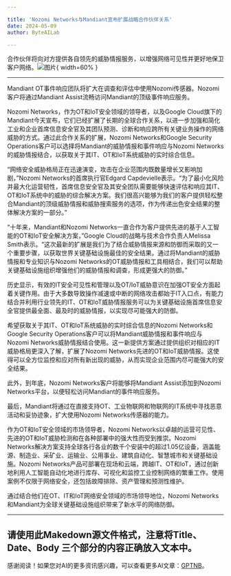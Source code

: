 ```yaml
---

title: 'Nozomi Networks与Mandiant宣布扩展战略合作伙伴关系'
date: 2024-05-09
author: ByteAILab

---
```


合作伙伴将向对方提供各自领先的威胁情报服务，以增强网络可见性并更好地保卫客户网络。![图片](https://ai-techpark.com/wp-content/uploads/2024/05/Nozomi-960x540.jpg){ width=60% }

---
Mandiant OT事件响应团队将扩大在调查和评估中使用Nozomi传感器。Nozomi客户将通过Mandiant Assist流畅访问Mandiant的顶级事件响应服务。

Nozomi Networks，作为OT和IoT安全领域的领导者，以及Google Cloud旗下的Mandiant今天宣布，它们已经扩展了长期的全球合作关系，以进一步加强和简化工业和企业首席信息安全官及其团队预测、诊断和响应跨所有关键业务操作的网络威胁的方式。通过此合作关系的扩展，Nozomi Networks和Google Security Operations客户可以选择将Mandiant的威胁情报和事件响应与Nozomi Networks的威胁情报结合，以获取关于其IT、OT和IoT系统威胁的实时综合信息。

“网络安全威胁格局正在迅速演变，攻击在企业范围内既数量增长又影响加剧，”Nozomi Networks的首席执行官Edgard Capdevielle表示。“为了最小化风险并最大化运营韧性，首席信息安全官及其安全团队需要能够快速评估和响应其IT、OT和IoT系统中的威胁的综合解决方案。我们很高兴能够为我们的客户提供轻松整合Mandiant的顶级威胁情报和威胁搜索服务的选项，作为传递出色安全结果的整体解决方案的一部分。”

“十年来，Mandiant和Nozomi Networks一直合作为客户提供先进的基于人工智能的OT和IoT安全解决方案，”Google Cloud的战略与技术合作负责人Melissa Smith表示。“这次最新的扩展是我们为了结合威胁情报来源和防御而采取的又一个重要步骤，以获取世界关键基础设施最佳的安全结果。通过将Mandiant的威胁情报和专业知识与Nozomi Networks的OT威胁情报和工具相结合，我们可以帮助关键基础设施组织增强他们的威胁情报和调查，形成更强大的防御。”

历史显示，有效的IT安全可见性和管理以及OT/IoT威胁意识在加强OT安全方面起着关键作用。由于大多数导致操作减速或中断的网络攻击都始于IT入口点，有能力结合并利用行业领先的IT、OT和IoT威胁情报服务可以为关键基础设施首席信息安全官提供最全面、最及时的威胁情报，以实现尽可能强大的防御。

希望获取关于其IT、OT和IoT系统威胁的实时综合信息的Nozomi Networks和Google Security Operations客户可以将Mandiant威胁情报和事件响应与Nozomi Networks威胁情报结合使用。这一新提供方案通过提供组织对相应的IT威胁格局更深入了解，扩展了Nozomi Networks先进的OT和IoT威胁情报。这使得可以全方位监控和应对所有新出现的威胁，从而实现企业范围内尽可能强大的安全结果。

此外，到年底，Nozomi Networks客户将能够将Mandiant Assist添加到Nozomi Networks平台，以便轻松访问Mandiant的事件响应服务。

最后，Mandiant将通过在直接支持OT、工业物联网和物联网的IT系统中寻找恶意活动和妥协迹象，扩大使用Nozomi Networks传感器的能力。

作为OT和IoT安全领域的市场领导者，Nozomi Networks以卓越的运营可见性、先进的OT和IoT威胁检测和在各种部署中的强大性而受到推崇。Nozomi Networks解决方案支持全球各行各业的数千个安装中的超过1.05亿设备，涵盖能源、制造业、采矿业、运输业、公用事业、建筑自动化、智慧城市和关键基础设施。Nozomi Networks产品可部署在现场和云端，跨越IT、OT和IoT，通过创新地利用人工智能自动化地进行库存、可视化和监控工业控制网络的繁重工作。使用案例不仅限于网络安全，还包括故障排除、资产管理和预测性维护。

通过结合他们在OT、IT和IoT网络安全领域的市场领导地位，Nozomi Networks和Mandiant为全球关键基础设施组织带来了新水平的网络防御。

--- 

请使用此Makedown源文件格式，注意将Title、Date、Body 三个部分的内容正确放入文本中。
---
感谢阅读！如果您对AI的更多资讯感兴趣，可以查看更多AI文章：[GPTNB](https://gptnb.com)。